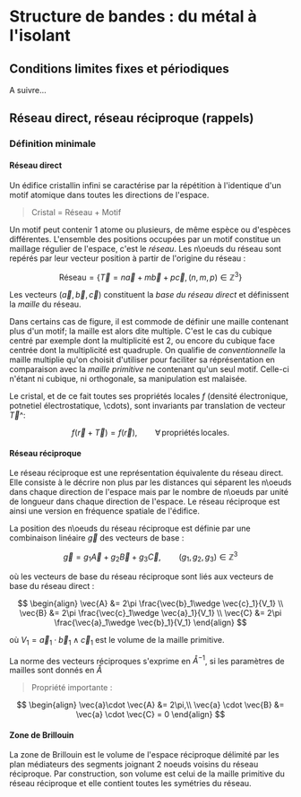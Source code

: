 # Structure de bandes : du métal à l'isolant

## Conditions limites fixes et périodiques
A suivre...

## Réseau direct, réseau réciproque (rappels)

### Définition minimale

#### Réseau direct
Un édifice cristallin infini se caractérise par la répétition à l'identique d'un motif atomique dans toutes les directions de l'espace.

> Cristal = Réseau + Motif

Un motif peut contenir 1 atome ou plusieurs, de même espèce ou d'espèces différentes.
L'ensemble des positions occupées par un motif constitue un maillage régulier de l'espace, c'est le *réseau*.
Les n\oeuds du réseau sont repérés par leur vecteur position à partir de l'origine du réseau :

$$
\mathrm{R\acute{e}seau} = \left\{ \vec {T} = n \vec{a} + m \vec {b} + p \vec {c}, (n,m,p) \in \mathbb{Z}^3 \right\}
$$

Les vecteurs $(\vec{a},\vec{b},\vec{c})$ constituent la *base du réseau direct* et définissent la *maille* du réseau.

Dans certains cas de figure, il est commode de définir une maille contenant plus d'un motif; la maille est alors dite multiple.
C'est le cas du cubique centré par exemple dont la multiplicité est 2, ou encore du cubique face centrée dont la multiplicité est quadruple.
On qualifie de *conventionnelle* la maille multiplie qu'on choisit d'utiliser pour faciliter sa réprésentation en comparaison avec la *maille primitive* ne contenant qu'un seul motif.
Celle-ci n'étant ni cubique, ni orthogonale, sa manipulation est malaisée.

Le cristal, et de ce fait toutes ses propriétés locales $f$ (densité électronique, potnetiel électrostatique, \cdots), sont invariants par translation de vecteur $\vec{T}$^:

$$
f (\vec{r} + \vec{T} ) = f (\vec{r}),\qquad \forall\, \mathrm{propri\acute{e}t\acute{e}s\,locales}.
$$

#### Réseau réciproque
Le réseau réciproque est une représentation équivalente du réseau direct. 
Elle consiste à le décrire non plus par les distances qui séparent les n\oeuds dans chaque direction de l'espace mais par le nombre de n\oeuds par unité de longueur dans chaque direction de l'espace.
Le réseau réciproque est ainsi une version en fréquence spatiale de l'édifice.

La position des n\oeuds du réseau réciproque est définie par une combinaison linéaire $\vec{g}$ des vecteurs de base :

$$
\vec{g} = g_1 \vec{A} + g_2 \vec{B} + g_3 \vec{C}, \qquad (g_1, g_2, g_3) \in \mathbb {Z}^3
$$

où les vecteurs de base du réseau réciproque sont liés aux vecteurs de base du réseau direct :

$$
\begin{align}
\vec{A} &= 2\pi \frac{\vec{b}_1\wedge \vec{c}_1}{V_1} \\
\vec{B} &= 2\pi \frac{\vec{c}_1\wedge \vec{a}_1}{V_1} \\
\vec{C} &= 2\pi \frac{\vec{a}_1\wedge \vec{b}_1}{V_1}
\end{align}
$$

où $V_1 = \vec{a}_1 \cdot \vec{b}_1\wedge \vec{c}_1$ est le volume de la maille primitive.

La norme des vecteurs réciproques s'exprime en $Å^{-1}$, si les paramètres de mailles sont donnés en $Å$



> Propriété importante : 

$$
\begin{align}
\vec{a}\cdot \vec{A} &= 2\pi,\\
\vec{a} \cdot \vec{B} &= \vec{a} \cdot \vec{C} = 0
\end{align}
$$

#### Zone de Brillouin

La zone de Brillouin est le volume de l'espace réciproque délimité par les plan médiateurs des segments joignant 2 noeuds voisins du réseau réciproque.
Par construction, son volume est celui de la maille primitive du réseau réciproque et elle contient toutes les symétries du réseau.


